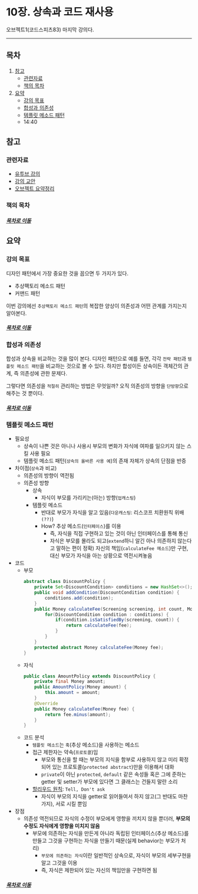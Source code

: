 10장. 상속과 코드 재사용
=====
오브젝트1(코드스피츠83) 마지막 강의다.
- - -
## 목차
1. [참고](#참고)
	* [관련자료](#관련자료)
	* [책의 목차](#책의-목차)
2. [요약](#요약)
	* [강의 목표](#강의-목표)
	* [합성과 의존성](#합성과-의존성)
	* [템플릿 메소드 패턴](#템플릿-메소드-패턴)
	* 14:40

## 참고
### 관련자료
* [유투브 강의](https://www.youtube.com/watch?v=xb0a2QxocaE)
* [강의 교안]()
* [오브젝트 요약정리](https://github.com/nara1030/portfolio/blob/master/docs/book/object.md)

### 책의 목차

##### [목차로 이동](#목차)

## 요약
### 강의 목표
디자인 패턴에서 가장 중요한 것을 꼽으면 두 가지가 있다.

* 추상팩토리 메소드 패턴
* 커맨드 패턴

이번 강의에선 `추상팩토리 메소드 패턴`의 복잡한 양상이 의존성과 어떤 관계를 가지는지 알아본다.

##### [목차로 이동](#목차)

### 합성과 의존성
합성과 상속을 비교하는 것을 많이 본다. 디자인 패턴으로 예를 들면, 각각 `전략 패턴`과 `템플릿 메소드 패턴`을 비교하는 것으로 볼 수 있다. 하지만 합성이든 상속이든 객체간의 관계, 즉 의존성에 관한 문제다.

그렇다면 의존성을 `적절히` 관리하는 방법은 무엇일까? 오직 의존성의 방향을 `단방향`으로 해주는 것 뿐이다.

##### [목차로 이동](#목차)

### 템플릿 메소드 패턴
* 필요성
	* 상속이 나쁜 것은 아니나 사용시 부모의 변화가 자식에 여파를 일으키지 않는 스킬 사용 필요
	* 템플릿 메소드 패턴(`상속의 올바른 사용 예`)의 존재 자체가 상속의 단점을 반증
* 차이점(`상속`과 비교)
	* 의존성의 방향이 역전됨
	* 의존성 방향
		* 상속
			* 자식이 부모를 가리키는(아는) 방향(`업캐스팅`)
		* 템플릿 메소드
			* 반대로 부모가 자식을 알고 있음(`다운캐스팅`: 리스코프 치환원칙 위배`(??)`)
			* How? 추상 메소드(`인터페이스`)를 이용
				* 즉, 자식을 직접 구현하고 있는 것이 아닌 인터페이스를 통해 통신
				* 자식은 부모를 몰라도 되고(`extend`하니 알긴 아나 의존하지 않는다고 말하는 편이 정확) 자신의 책임(`calculateFee 메소드`)만 구현, 대신 부모가 자식을 아는 상황으로 역전시켜놓음
* 코드
	* 부모  
		```java
		abstract class DiscountPolicy {
			private Set<DiscountCondition> conditions = new HashSet<>();
			public void addCondition(DiscountCondition condition) {
				conditions.add(condition);
			}
			public Money calculateFee(Screening screening, int count, Money fee) {
				for(DiscountCondition condition : conditions) {
					if(condition.isSatisfiedBy(screening, count)) {
						return calculateFee(fee);
					}
				}
			}
			protected abstract Money calculateFee(Money fee);
		}
		```
	* 자식  
		```java
		public class AmountPolicy extends DiscountPolicy {
			private final Money amount;
			public AmountPolicy(Money amount) {
				this.amount = amount;
			}
			@Override
			public Money calculateFee(Money fee) {
				return fee.minus(amount);
			}
		}
		```
	* 코드 분석
		* `템플릿 메소드`는 `훅`(추상 메소드)을 사용하는 메소드
		* 접근 제한자는 약속(`프로토콜`)임
			* 부모와 통신을 할 때는 부모의 지식을 함부로 사용하지 않고 미리 확정되어 있는 프로토콜(`protected abstract`)만을 이용해서 대화
			* `private`이 아닌 `protected`, `default` 같은 속성들 혹은 그에 준하는 getter 및 setter가 부모에 있다면 그 클래스는 건들지 말란 소리
		* [할리우드 원칙](https://johngrib.github.io/wiki/spring-ioc/#hollywood-principle): `Tell, Don't ask`
			* 자식이 부모의 지식을 getter로 읽어들여서 하지 않고(그 반대도 마찬가지), 서로 시킬 뿐임
* 장점
	* 의존성 역전되므로 자식의 수정이 부모에게 영향을 끼치지 않을 뿐더러, **부모의 수정도 자식에게 영향을 미치지 않음**
		* 부모에 의존하는 자식을 만든게 아니라 독립된 인터페이스(추상 메소드)를 만들고 그것을 구현하는 자식을 만들기 때문(실제 behavior는 부모가 처리)
			* `부모에 의존하는 자식`이란 일반적인 상속으로, 자식이 부모의 세부구현을 알고 그것을 이용
			* 즉, 자식은 제한되어 있는 자신의 책임만을 구현하면 됨

##### [목차로 이동](#목차)